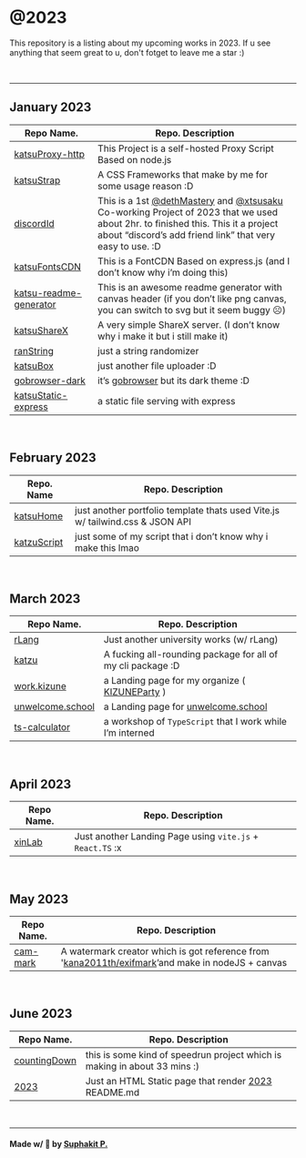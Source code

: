 # @2023

This repository is a listing about my upcoming works in 2023. If u see anything that seem great to u, don't fotget to leave me a star :)

<br />
<hr />

## January 2023
<table>
  <thead>
    <tr>
      <th>Repo Name.</th>
      <th>Repo. Description</th>
    </tr>
  </thead>
  <tbody>
    <tr>
      <td>
        <a href="https://github.com/katzEco/katsuProxy-http" target="_blank">
          katsuProxy-http
        </a>
      </td>
      <td>
        This Project is a self-hosted Proxy Script Based on node.js
      </td>
    </tr>
    <tr>
      <td><a href="https://dethmastery.github.io/katsuStrap/">katsuStrap</a></td>
      <td>A CSS Frameworks that make by me for some usage reason :D</td>
    </tr>
    <tr>
      <td><a href="https://did.000198.xyz/">discordId</a></td>
      <td>This is a 1st <a href="https://github.com/dethmastery">@dethMastery</a> and <a
          href="https://github.com/xtsusaku">@xtsusaku</a> Co-working Project of 2023 that we used about 2hr. to
        finished this. This it a project about “discord’s add friend link” that very easy to use. :D</td>
    </tr>
    <tr>
      <td><a href="https://cdn.katsuragi.cyou">katsuFontsCDN</a></td>
      <td>This is a FontCDN Based on express.js (and I don’t know why i’m doing this)</td>
    </tr>
    <tr>
      <td><a href="https://github.com/katzEco/katsu-readme-gen/">katsu-readme-generator</a></td>
      <td>This is an awesome readme generator with canvas header (if you don’t like png canvas, you can switch to svg
        but it seem buggy ☹️)</td>
    </tr>
    <tr>
      <td><a href="https://github.com/katzEco/katsuShareX">katsuShareX</a></td>
      <td>A very simple ShareX server. (I don’t know why i make it but i still make it)</td>
    </tr>
    <tr>
      <td><a href="https://github.com/KIZUNEParty/ranString">ranString</a></td>
      <td>just a string randomizer</td>
    </tr>
    <tr>
      <td><a href="https://upload.katsuragi.cyou/">katsuBox</a></td>
      <td>just another file uploader :D</td>
    </tr>
    <tr>
      <td><a href="https://github.com/katsuDocker/gobrowser-dark">gobrowser-dark</a></td>
      <td>it’s <a href="https://github.com/xataz/gobrowser">gobrowser</a> but its dark theme :D</td>
    </tr>
    <tr>
      <td><a href="https://github.com/katzEco/katsuStatic-express/">katsuStatic-express</a></td>
      <td>a static file serving with express</td>
    </tr>
  </tbody>
</table>

<br />

## February 2023
<table>
  <thead>
    <tr>
      <th>Repo. Name</th>
      <th>Repo. Description</th>
    </tr>
  </thead>
  <tbody>
    <tr>
      <td><a href="https://github.com/katzEco/katsuHome-vite-vanilla">katsuHome</a></td>
      <td>just another portfolio template thats used Vite.js w/ tailwind.css &amp; JSON API</td>
    </tr>
    <tr>
      <td><a href="https://github.com/katzEco/katzuScript">katzuScript</a></td>
      <td>just some of my script that i don’t know why i make this lmao</td>
    </tr>
  </tbody>
</table>

<br />

## March 2023
<table>
  <thead>
    <tr>
      <th>Repo Name.</th>
      <th>Repo. Description</th>
    </tr>
  </thead>
  <tbody>
    <tr>
      <td><a href="https://github.com/dethMastery/rLang">rLang</a></td>
      <td>Just another university works (w/ rLang)</td>
    </tr>
    <tr>
      <td><a href="https://github.com/katzEco/katzu">katzu</a></td>
      <td>A fucking all-rounding package for all of my cli package :D</td>
    </tr>
    <tr>
      <td><a href="https://kizune.caffe.quest">work.kizune</a></td>
      <td>a Landing page for my organize ( <a href="https://github.com/KIZUNEParty">KIZUNEParty</a> )</td>
    </tr>
    <tr>
      <td><a href="https://unwelcome.school">unwelcome.school</a></td>
      <td>a Landing page for <a href="https://unwelcome.school">unwelcome.school</a></td>
    </tr>
    <tr>
      <td><a href="https://github.com/dethMastery/ts-calculator">ts-calculator</a></td>
      <td>a workshop of <code>TypeScript</code> that I work while I’m interned</td>
    </tr>
  </tbody>
</table>

<br />

## April 2023
<table>
  <thead>
    <tr>
      <th>Repo Name.</th>
      <th>Repo. Description</th>
    </tr>
  </thead>
  <tbody>
    <tr>
      <td><a href="https://github.com/xinLaboratory/xinLab">xinLab</a></td>
      <td>Just another Landing Page using <code>vite.js</code> + <code>React.TS</code> :x</td>
    </tr>
  </tbody>
</table>

<br />

## May 2023
<table>
  <thead>
    <tr>
      <th>Repo Name.</th>
      <th>Repo. Description</th>
    </tr>
  </thead>
  <tbody>
    <tr>
      <td><a href="https://github.com/dethMastery/canvas-watermark">cam-mark</a></td>
      <td>A watermark creator which is got reference from '<a
          href="https://github.com/kana2011th/exifmark">kana2011th/exifmark</a>’and make in nodeJS + canvas</td>
    </tr>
  </tbody>
</table>

<br />

## June 2023
<table>
  <thead>
    <tr>
      <th>Repo Name.</th>
      <th>Repo. Description</th>
    </tr>
  </thead>
  <tbody>
    <tr>
      <td><a href="https://github.com/dethMastery/countingDown">countingDown</a></td>
      <td>this is some kind of speedrun project which is making in about 33 mins :)</td>
    </tr>
    <tr>
      <td><a href="https://github.com/dethMastery/2023">2023</a></td>
      <td>Just an HTML Static page that render <a href="https://github.com/dethMastery/2023">2023</a> README.md</td>
    </tr>
  </tbody>
</table>

<br />
<hr />

#### Made w/ 🤍 by [Suphakit P.](https://suphakit.net/)
